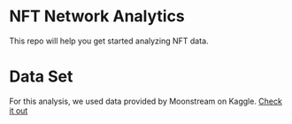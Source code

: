 # NFT Network Analytics
 This repo will help you get started analyzing NFT data.

 # Data Set 
 For this analysis, we used data provided by Moonstream on Kaggle. [Check it out](https://www.kaggle.com/code/simiotic/ethereum-nft-analysis/data)
